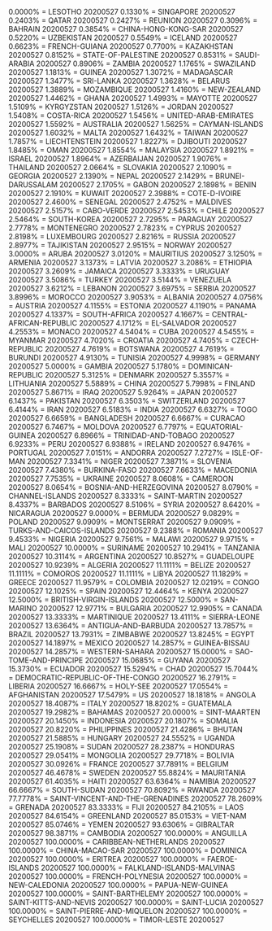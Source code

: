 0.0000% = LESOTHO 20200527 
0.1330% = SINGAPORE 20200527 
0.2403% = QATAR 20200527 
0.2427% = REUNION 20200527 
0.3096% = BAHRAIN 20200527 
0.3854% = CHINA-HONG-KONG-SAR 20200527 
0.5220% = UZBEKISTAN 20200527 
0.5549% = ICELAND 20200527 
0.6623% = FRENCH-GUIANA 20200527 
0.7700% = KAZAKHSTAN 20200527 
0.8152% = STATE-OF-PALESTINE 20200527 
0.8531% = SAUDI-ARABIA 20200527 
0.8906% = ZAMBIA 20200527 
1.1765% = SWAZILAND 20200527 
1.1813% = GUINEA 20200527 
1.3072% = MADAGASCAR 20200527 
1.3477% = SRI-LANKA 20200527 
1.3628% = BELARUS 20200527 
1.3889% = MOZAMBIQUE 20200527 
1.4160% = NEW-ZEALAND 20200527 
1.4462% = GHANA 20200527 
1.4993% = MAYOTTE 20200527 
1.5109% = KYRGYZSTAN 20200527 
1.5126% = JORDAN 20200527 
1.5408% = COSTA-RICA 20200527 
1.5456% = UNITED-ARAB-EMIRATES 20200527 
1.5592% = AUSTRALIA 20200527 
1.5625% = CAYMAN-ISLANDS 20200527 
1.6032% = MALTA 20200527 
1.6432% = TAIWAN 20200527 
1.7857% = LIECHTENSTEIN 20200527 
1.8227% = DJIBOUTI 20200527 
1.8485% = OMAN 20200527 
1.8554% = MALAYSIA 20200527 
1.8921% = ISRAEL 20200527 
1.8964% = AZERBAIJAN 20200527 
1.9076% = THAILAND 20200527 
2.0664% = SLOVAKIA 20200527 
2.1090% = GEORGIA 20200527 
2.1390% = NEPAL 20200527 
2.1429% = BRUNEI-DARUSSALAM 20200527 
2.1705% = GABON 20200527 
2.1898% = BENIN 20200527 
2.1910% = KUWAIT 20200527 
2.3988% = COTE-D-IVOIRE 20200527 
2.4600% = SENEGAL 20200527 
2.4752% = MALDIVES 20200527 
2.5157% = CABO-VERDE 20200527 
2.5453% = CHILE 20200527 
2.5464% = SOUTH-KOREA 20200527 
2.7295% = PARAGUAY 20200527 
2.7778% = MONTENEGRO 20200527 
2.7823% = CYPRUS 20200527 
2.8198% = LUXEMBOURG 20200527 
2.8216% = RUSSIA 20200527 
2.8977% = TAJIKISTAN 20200527 
2.9515% = NORWAY 20200527 
3.0000% = ARUBA 20200527 
3.0120% = MAURITIUS 20200527 
3.1250% = ARMENIA 20200527 
3.1373% = LATVIA 20200527 
3.2086% = ETHIOPIA 20200527 
3.2609% = JAMAICA 20200527 
3.3333% = URUGUAY 20200527 
3.5086% = TURKEY 20200527 
3.5144% = VENEZUELA 20200527 
3.6212% = LEBANON 20200527 
3.6975% = SERBIA 20200527 
3.8996% = MOROCCO 20200527 
3.9053% = ALBANIA 20200527 
4.0756% = AUSTRIA 20200527 
4.1155% = ESTONIA 20200527 
4.1190% = PANAMA 20200527 
4.1337% = SOUTH-AFRICA 20200527 
4.1667% = CENTRAL-AFRICAN-REPUBLIC 20200527 
4.1712% = EL-SALVADOR 20200527 
4.2553% = MONACO 20200527 
4.5404% = CUBA 20200527 
4.5455% = MYANMAR 20200527 
4.7020% = CROATIA 20200527 
4.7405% = CZECH-REPUBLIC 20200527 
4.7619% = BOTSWANA 20200527 
4.7619% = BURUNDI 20200527 
4.9130% = TUNISIA 20200527 
4.9998% = GERMANY 20200527 
5.0000% = GAMBIA 20200527 
5.1780% = DOMINICAN-REPUBLIC 20200527 
5.3125% = DENMARK 20200527 
5.3557% = LITHUANIA 20200527 
5.5889% = CHINA 20200527 
5.7998% = FINLAND 20200527 
5.8671% = IRAQ 20200527 
5.9264% = JAPAN 20200527 
6.1437% = PAKISTAN 20200527 
6.3503% = SWITZERLAND 20200527 
6.4144% = IRAN 20200527 
6.5183% = INDIA 20200527 
6.6327% = TOGO 20200527 
6.6659% = BANGLADESH 20200527 
6.6667% = CURACAO 20200527 
6.7467% = MOLDOVA 20200527 
6.7797% = EQUATORIAL-GUINEA 20200527 
6.8966% = TRINIDAD-AND-TOBAGO 20200527 
6.9233% = PERU 20200527 
6.9388% = IRELAND 20200527 
6.9476% = PORTUGAL 20200527 
7.0151% = ANDORRA 20200527 
7.2727% = ISLE-OF-MAN 20200527 
7.3341% = NIGER 20200527 
7.3871% = SLOVENIA 20200527 
7.4380% = BURKINA-FASO 20200527 
7.6633% = MACEDONIA 20200527 
7.7535% = UKRAINE 20200527 
8.0608% = CAMEROON 20200527 
8.0654% = BOSNIA-AND-HERZEGOVINA 20200527 
8.0790% = CHANNEL-ISLANDS 20200527 
8.3333% = SAINT-MARTIN 20200527 
8.4337% = BARBADOS 20200527 
8.5106% = SYRIA 20200527 
8.6420% = NICARAGUA 20200527 
9.0000% = BERMUDA 20200527 
9.0829% = POLAND 20200527 
9.0909% = MONTSERRAT 20200527 
9.0909% = TURKS-AND-CAICOS-ISLANDS 20200527 
9.2388% = ROMANIA 20200527 
9.4533% = NIGERIA 20200527 
9.7561% = MALAWI 20200527 
9.9715% = MALI 20200527 
10.0000% = SURINAME 20200527 
10.2941% = TANZANIA 20200527 
10.3114% = ARGENTINA 20200527 
10.8527% = GUADELOUPE 20200527 
10.9239% = ALGERIA 20200527 
11.1111% = BELIZE 20200527 
11.1111% = COMOROS 20200527 
11.1111% = LIBYA 20200527 
11.1829% = GREECE 20200527 
11.9579% = COLOMBIA 20200527 
12.0219% = CONGO 20200527 
12.1025% = SPAIN 20200527 
12.4464% = KENYA 20200527 
12.5000% = BRITISH-VIRGIN-ISLANDS 20200527 
12.5000% = SAN-MARINO 20200527 
12.9771% = BULGARIA 20200527 
12.9905% = CANADA 20200527 
13.3333% = MARTINIQUE 20200527 
13.4111% = SIERRA-LEONE 20200527 
13.6364% = ANTIGUA-AND-BARBUDA 20200527 
13.7857% = BRAZIL 20200527 
13.7931% = ZIMBABWE 20200527 
13.8245% = EGYPT 20200527 
14.1897% = MEXICO 20200527 
14.2857% = GUINEA-BISSAU 20200527 
14.2857% = WESTERN-SAHARA 20200527 
15.0000% = SAO-TOME-AND-PRINCIPE 20200527 
15.0685% = GUYANA 20200527 
15.3730% = ECUADOR 20200527 
15.5294% = CHAD 20200527 
15.7044% = DEMOCRATIC-REPUBLIC-OF-THE-CONGO 20200527 
16.2791% = LIBERIA 20200527 
16.6667% = HOLY-SEE 20200527 
17.0554% = AFGHANISTAN 20200527 
17.5479% = US 20200527 
18.1818% = ANGOLA 20200527 
18.4087% = ITALY 20200527 
18.8202% = GUATEMALA 20200527 
19.2982% = BAHAMAS 20200527 
20.0000% = SINT-MAARTEN 20200527 
20.1450% = INDONESIA 20200527 
20.1807% = SOMALIA 20200527 
20.8220% = PHILIPPINES 20200527 
21.4286% = BHUTAN 20200527 
21.5885% = HUNGARY 20200527 
24.5552% = UGANDA 20200527 
25.1908% = SUDAN 20200527 
28.2387% = HONDURAS 20200527 
29.0541% = MONGOLIA 20200527 
29.7718% = BOLIVIA 20200527 
30.0926% = FRANCE 20200527 
37.7891% = BELGIUM 20200527 
46.4678% = SWEDEN 20200527 
55.8824% = MAURITANIA 20200527 
61.4035% = HAITI 20200527 
63.6364% = NAMIBIA 20200527 
66.6667% = SOUTH-SUDAN 20200527 
70.8092% = RWANDA 20200527 
77.7778% = SAINT-VINCENT-AND-THE-GRENADINES 20200527 
78.2609% = GRENADA 20200527 
83.3333% = FIJI 20200527 
84.2105% = LAOS 20200527 
84.6154% = GREENLAND 20200527 
85.0153% = VIET-NAM 20200527 
85.0746% = YEMEN 20200527 
93.6306% = GIBRALTAR 20200527 
98.3871% = CAMBODIA 20200527 
100.0000% = ANGUILLA 20200527 
100.0000% = CARIBBEAN-NETHERLANDS 20200527 
100.0000% = CHINA-MACAO-SAR 20200527 
100.0000% = DOMINICA 20200527 
100.0000% = ERITREA 20200527 
100.0000% = FAEROE-ISLANDS 20200527 
100.0000% = FALKLAND-ISLANDS-MALVINAS 20200527 
100.0000% = FRENCH-POLYNESIA 20200527 
100.0000% = NEW-CALEDONIA 20200527 
100.0000% = PAPUA-NEW-GUINEA 20200527 
100.0000% = SAINT-BARTHELEMY 20200527 
100.0000% = SAINT-KITTS-AND-NEVIS 20200527 
100.0000% = SAINT-LUCIA 20200527 
100.0000% = SAINT-PIERRE-AND-MIQUELON 20200527 
100.0000% = SEYCHELLES 20200527 
100.0000% = TIMOR-LESTE 20200527 
